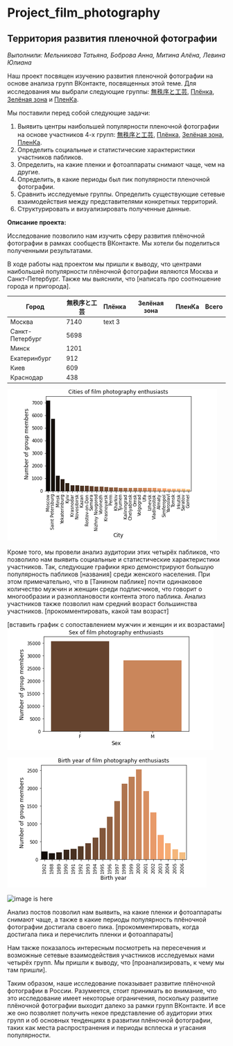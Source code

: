 # Project_film_photography
## Территория развития пленочной фотографии
_Выполнили: Мельникова Татьяна, Боброва Анна, Митина Алёна, Левина Юлиана_

Наш проект посвящен изучению развития пленочной фотографии на основе анализа групп ВКонтакте, посвященных этой теме.
Для исследования мы выбрали следующие группы: [無秩序と工芸](https://vk.com/besporyadokitehnologia), [Плёнка](https://vk.com/trita.plenka), [Зелёная зона](https://vk.com/zonazeleni) и [ПленКа](https://vk.com/plenka_predlozhka). 

Мы поставили перед собой следующие задачи:
1. Выявить центры наибольшей популярности пленочной фотографии на основе участников 4-х групп: [無秩序と工芸](https://vk.com/besporyadokitehnologia), [Плёнка](https://vk.com/trita.plenka), [Зелёная зона](https://vk.com/zonazeleni), [ПленКа](https://vk.com/plenka_predlozhka).
2. Определить социальные и статистические характеристики участников пабликов. 
3. Определить, на какие пленки и фотоаппараты снимают чаще, чем на другие.
4. Определить, в какие периоды был пик популярности пленочной фотографии.
5. Сравнить исследуемые группы. Определить существующие сетевые взаимодействия между представителями конкретных территорий.
6. Структурировать и визуализировать полученные данные.

**Описание проекта:**

Исследование позволило нам изучить сферу развития плёночной фотографии в рамках сообществ ВКонтакте. Мы хотели бы поделиться полученными результатами. 

В ходе работы над проектом мы пришли к выводу, что центрами наибольшей популярности плёночной фотографии являются Москва и Санкт-Петербург. 
Также мы выяснили, что [написать про соотношение города и пригорода]. 


Город |無秩序と工芸 | Плёнка | Зелёная зона | ПленКа | Всего 
-------|-------   |------  |-------       |------- |-------
Москва | 7140     | text 3 |              |       
Санкт-Петербург| 5698 |    |              |        |
Минск |  1201  |           |              |        |
Екатеринбург | 912  |       |             |        |
Киев | 609  |               |             |        |
Краснодар | 438  |          |             |        |

![image is here](City_bt.png)

Кроме того, мы провели анализ аудитории этих четырёх пабликов, что позволило нам выявить социальные и статистические характеристики участников. Так, следующие графики ярко демонстрируют большую популярность пабликов [названия] среди женского населения. При этом примечательно, что в [Танином паблике] почти одинаковое количество мужчин и женщин среди подписчиков, что говорит о многообразии и разноплановости контента этого паблика. 
Анализ участников также позволил нам средний возраст большинства участников. [прокомментировать, какой там возраст]

[вставить график с сопоставлением мужчин и женщин и их возрастами] 
![image is here](sex_bt.png)

![image is here](Birth_bt.png)

![image is here](FM_bt.png.png)


Анализ постов позволил нам выявить, на какие пленки и фотоаппараты снимают чаще, а также в какие периоды популярность плёночной фотографии достигала своего пика. [прокомментировать, когда достигала пика и перечислить пленки и фотоаппараты] 

Нам также показалось интересным посмотреть на пересечения и возможные сетевые взаимодействия участников исследуемых нами четырёх групп. Мы пришли к выводу, что [проанализировать, к чему мы там пришли]. 

Таким образом, наше исследование показывает развитие плёночной фотографии в России. Разумеется, стоит принимать во внимание, что это исследование имеет некоторые ограничения, поскольку развитие плёночной фотографии выходит далеко за рамки групп ВКонтакте. И все же оно позволяет получить некое представление об аудитории этих групп и об основных тенденциях в развитии плёночной фотографии, таких как места распространения и периоды всплеска и угасания популярности.
